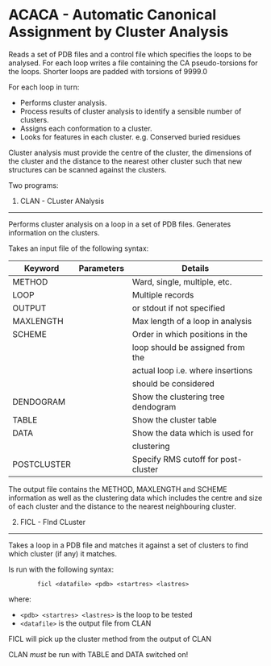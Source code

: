 ACACA - Automatic Canonical Assignment by Cluster Analysis
==========================================================

Reads a set of PDB files and a control file which specifies the loops to be
analysed. For each loop writes a file containing the CA pseudo-torsions
for the loops. Shorter loops are padded with torsions of 9999.0

For each loop in turn:
- Performs cluster analysis.
- Process results of cluster analysis to identify a sensible number of clusters.
- Assigns each conformation to a cluster.
- Looks for features in each cluster. e.g. Conserved buried residues

Cluster analysis must provide the centre of the cluster, the dimensions of 
the cluster and the distance to the nearest other cluster such that new
structures can be scanned against the clusters.

Two programs:

1) CLAN - CLuster ANalysis
--------------------------

Performs cluster analysis on a loop in a set of PDB files. Generates
information on the clusters.

Takes an input file of the following syntax:

| Keyword     | Parameters                 | Details                             |
| ----------- | -------------------------- | ----------------------------------- |
| METHOD      | <clustering method>        | Ward, single, multiple, etc.        |
| LOOP        | <pdb> <startres> <lastres> | Multiple records                    |
| OUTPUT      | <outfile>                  | or stdout if not specified          |
| MAXLENGTH   | <length>                   | Max length of a loop in analysis    |
| SCHEME      | <insert scheme>            | Order in which positions in the     |
|             |                            | loop should be assigned from the    |
|             |                            | actual loop i.e. where insertions   |
|             |                            | should be considered                |
| DENDOGRAM   |                            | Show the clustering tree dendogram  |
| TABLE       |                            | Show the cluster table              |
| DATA        |                            | Show the data which is used for     |
|             |                            | clustering                          |
| POSTCLUSTER | <cutoff>                   | Specify RMS cutoff for post-cluster |

The output file contains the METHOD, MAXLENGTH and SCHEME information as
well as the clustering data which includes the centre and size of each
cluster and the distance to the nearest neighbouring cluster.


2) FICL - FInd CLuster
----------------------

Takes a loop in a PDB file and matches it against a set of clusters to
find which cluster (if any) it matches.

Is run with the following syntax:

```
        ficl <datafile> <pdb> <startres> <lastres>
```

where:

- `<pdb> <startres> <lastres>`    is the loop to be tested
- `<datafile>`                    is the output file from CLAN

FICL will pick up the cluster method from the output of CLAN

CLAN *must* be run with TABLE and DATA switched on!
